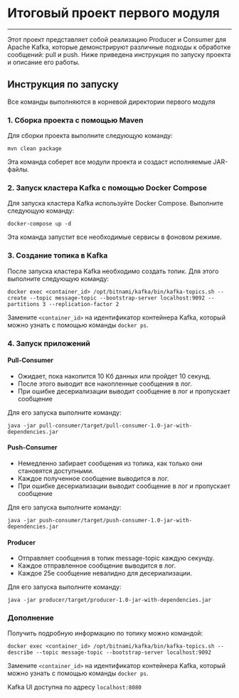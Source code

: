 # Итоговый проект первого модуля

---

Этот проект представляет собой реализацию Producer и Consumer для Apache Kafka, которые демонстрируют различные подходы к обработке сообщений: pull и push. Ниже приведена инструкция по запуску проекта и описание его работы.

## Инструкция по запуску

Все команды выполняются в корневой директории первого модуля

### 1. Сборка проекта с помощью Maven
Для сборки проекта выполните следующую команду:
```
mvn clean package
```
Эта команда соберет все модули проекта и создаст исполняемые JAR-файлы.

### 2. Запуск кластера Kafka с помощью Docker Compose
Для запуска кластера Kafka используйте Docker Compose. Выполните следующую команду:
```
docker-compose up -d
```
Эта команда запустит все необходимые сервисы в фоновом режиме.

### 3. Создание топика в Kafka
После запуска кластера Kafka необходимо создать топик. Для этого выполните следующую команду:
```
docker exec <container_id> /opt/bitnami/kafka/bin/kafka-topics.sh --create --topic message-topic --bootstrap-server localhost:9092 --partitions 3 --replication-factor 2 
```
Замените `<container_id>` на идентификатор контейнера Kafka, который можно узнать с помощью команды `docker ps`.

### 4. Запуск приложений
#### Pull-Consumer
- Ожидает, пока накопится 10 Кб данных или пройдет 10 секунд.
- После этого выводит все накопленные сообщения в лог.
- При ошибке десериализации выводит сообщение в лог и пропускает сообщение

Для его запуска выполните команду:

```
java -jar pull-consumer/target/pull-consumer-1.0-jar-with-dependencies.jar
```
#### Push-Consumer
- Немедленно забирает сообщения из топика, как только они становятся доступными.
- Каждое полученное сообщение выводится в лог.
- При ошибке десериализации выводит сообщение в лог и пропускает сообщение

Для его запуска выполните команду:

```
java -jar push-consumer/target/push-consumer-1.0-jar-with-dependencies.jar
```
#### Producer
- Отправляет сообщения в топик message-topic каждую секунду.
- Каждое отправленное сообщение выводится в лог. 
- Каждое 25е сообщение невалидно для десериализации.

Для его запуска выполните команду:

```
java -jar producer/target/producer-1.0-jar-with-dependencies.jar
```

### Дополнение
Получить подробную информацию по топику можно командой:
```
docker exec <container_id> /opt/bitnami/kafka/bin/kafka-topics.sh --describe --topic message-topic --bootstrap-server localhost:9092
```
Замените `<container_id>` на идентификатор контейнера Kafka, который можно узнать с помощью команды `docker ps`.

Kafka UI доступна по адресу `localhost:8080`